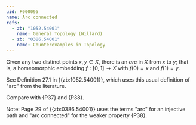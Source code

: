 ```yaml
---
uid: P000095
name: Arc connected
refs:
  - zb: "1052.54001"
    name: General Topology (Willard)
  - zb: "0386.54001"
    name: Counterexamples in Topology
---
```


Given any two distinct points $x,y\in X$, there is an *arc* in $X$ from $x$ to $y$;
that is, a homeomorphic embedding $f:[0,1]\to X$ with $f(0)=x$ and $f(1)=y$.

See Definition 27.1 in {{zb:1052.54001}}, which uses this usual definition of "arc" from the literature.

Compare with {P37} and {P38}.

Note: Page 29 of {{zb:0386.54001}} 
uses the terms "arc" for an injective path
and "arc connected" for the weaker property {P38}.
